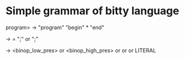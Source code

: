 # Simple grammar of bitty language

program> -> "program" "begin" <statement>* "end"

<statement> -> <label> = <expression> ";"
			   or <expression> ";"

<expression> -> <expression> <binop_low_pres> <expression>
				or <expression> <binop_high_pres> <expression>
				or <unop> <expression>
				or <label>
				or LITERAL
